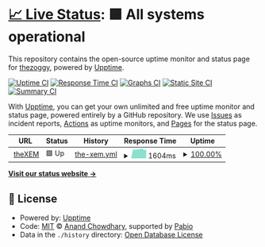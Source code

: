 # [📈 Live Status](https://status.thexem.info): <!--live status--> **🟩 All systems operational**

This repository contains the open-source uptime monitor and status page for [thezoggy](https://status.thexem.info), powered by [Upptime](https://github.com/upptime/upptime).

[![Uptime CI](https://github.com/thezoggy/status-thexem/workflows/Uptime%20CI/badge.svg)](https://github.com/thezoggy/status-thexem/actions?query=workflow%3A%22Uptime+CI%22)
[![Response Time CI](https://github.com/thezoggy/status-thexem/workflows/Response%20Time%20CI/badge.svg)](https://github.com/thezoggy/status-thexem/actions?query=workflow%3A%22Response+Time+CI%22)
[![Graphs CI](https://github.com/thezoggy/status-thexem/workflows/Graphs%20CI/badge.svg)](https://github.com/thezoggy/status-thexem/actions?query=workflow%3A%22Graphs+CI%22)
[![Static Site CI](https://github.com/thezoggy/status-thexem/workflows/Static%20Site%20CI/badge.svg)](https://github.com/thezoggy/status-thexem/actions?query=workflow%3A%22Static+Site+CI%22)
[![Summary CI](https://github.com/thezoggy/status-thexem/workflows/Summary%20CI/badge.svg)](https://github.com/thezoggy/status-thexem/actions?query=workflow%3A%22Summary+CI%22)

With [Upptime](https://upptime.js.org), you can get your own unlimited and free uptime monitor and status page, powered entirely by a GitHub repository. We use [Issues](https://github.com/thezoggy/status-thexem/issues) as incident reports, [Actions](https://github.com/thezoggy/status-thexem/actions) as uptime monitors, and [Pages](https://status.thexem.info) for the status page.

<!--start: status pages-->
<!-- This summary is generated by Upptime (https://github.com/upptime/upptime) -->
<!-- Do not edit this manually, your changes will be overwritten -->
<!-- prettier-ignore -->
| URL | Status | History | Response Time | Uptime |
| --- | ------ | ------- | ------------- | ------ |
| <img alt="" src="https://icons.duckduckgo.com/ip3/thexem.info.ico" height="13"> [theXEM](https://thexem.info) | 🟩 Up | [the-xem.yml](https://github.com/thezoggy/status-thexem/commits/HEAD/history/the-xem.yml) | <details><summary><img alt="Response time graph" src="./graphs/the-xem/response-time-week.png" height="20"> 1604ms</summary><br><a href="https://status.thexem.info/history/the-xem"><img alt="Response time 1604" src="https://img.shields.io/endpoint?url=https%3A%2F%2Fraw.githubusercontent.com%2Fthezoggy%2Fstatus-thexem%2FHEAD%2Fapi%2Fthe-xem%2Fresponse-time.json"></a><br><a href="https://status.thexem.info/history/the-xem"><img alt="24-hour response time 1604" src="https://img.shields.io/endpoint?url=https%3A%2F%2Fraw.githubusercontent.com%2Fthezoggy%2Fstatus-thexem%2FHEAD%2Fapi%2Fthe-xem%2Fresponse-time-day.json"></a><br><a href="https://status.thexem.info/history/the-xem"><img alt="7-day response time 1604" src="https://img.shields.io/endpoint?url=https%3A%2F%2Fraw.githubusercontent.com%2Fthezoggy%2Fstatus-thexem%2FHEAD%2Fapi%2Fthe-xem%2Fresponse-time-week.json"></a><br><a href="https://status.thexem.info/history/the-xem"><img alt="30-day response time 1604" src="https://img.shields.io/endpoint?url=https%3A%2F%2Fraw.githubusercontent.com%2Fthezoggy%2Fstatus-thexem%2FHEAD%2Fapi%2Fthe-xem%2Fresponse-time-month.json"></a><br><a href="https://status.thexem.info/history/the-xem"><img alt="1-year response time 1604" src="https://img.shields.io/endpoint?url=https%3A%2F%2Fraw.githubusercontent.com%2Fthezoggy%2Fstatus-thexem%2FHEAD%2Fapi%2Fthe-xem%2Fresponse-time-year.json"></a></details> | <details><summary><a href="https://status.thexem.info/history/the-xem">100.00%</a></summary><a href="https://status.thexem.info/history/the-xem"><img alt="All-time uptime 100.00%" src="https://img.shields.io/endpoint?url=https%3A%2F%2Fraw.githubusercontent.com%2Fthezoggy%2Fstatus-thexem%2FHEAD%2Fapi%2Fthe-xem%2Fuptime.json"></a><br><a href="https://status.thexem.info/history/the-xem"><img alt="24-hour uptime 100.00%" src="https://img.shields.io/endpoint?url=https%3A%2F%2Fraw.githubusercontent.com%2Fthezoggy%2Fstatus-thexem%2FHEAD%2Fapi%2Fthe-xem%2Fuptime-day.json"></a><br><a href="https://status.thexem.info/history/the-xem"><img alt="7-day uptime 100.00%" src="https://img.shields.io/endpoint?url=https%3A%2F%2Fraw.githubusercontent.com%2Fthezoggy%2Fstatus-thexem%2FHEAD%2Fapi%2Fthe-xem%2Fuptime-week.json"></a><br><a href="https://status.thexem.info/history/the-xem"><img alt="30-day uptime 100.00%" src="https://img.shields.io/endpoint?url=https%3A%2F%2Fraw.githubusercontent.com%2Fthezoggy%2Fstatus-thexem%2FHEAD%2Fapi%2Fthe-xem%2Fuptime-month.json"></a><br><a href="https://status.thexem.info/history/the-xem"><img alt="1-year uptime 100.00%" src="https://img.shields.io/endpoint?url=https%3A%2F%2Fraw.githubusercontent.com%2Fthezoggy%2Fstatus-thexem%2FHEAD%2Fapi%2Fthe-xem%2Fuptime-year.json"></a></details>

<!--end: status pages-->

[**Visit our status website →**](https://status.thexem.info)

## 📄 License

- Powered by: [Upptime](https://github.com/upptime/upptime)
- Code: [MIT](./LICENSE) © [Anand Chowdhary](https://anandchowdhary.com), supported by [Pabio](https://pabio.com)
- Data in the `./history` directory: [Open Database License](https://opendatacommons.org/licenses/odbl/1-0/)
